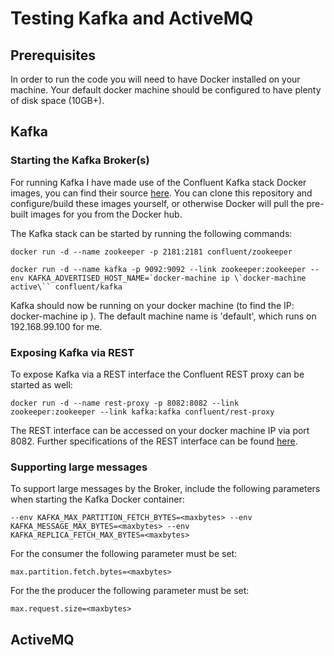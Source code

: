 # Testing Kafka and ActiveMQ

## Prerequisites

In order to run the code you will need to have Docker installed on your machine. Your default docker machine should be configured to have plenty of disk space (10GB+). 

## Kafka

### Starting the Kafka Broker(s)

For running Kafka I have made use of the Confluent Kafka stack Docker images, you can find their source [here](https://github.com/confluentinc/docker-images). You can clone this repository and configure/build these images yourself, or otherwise Docker will pull the pre-built images for you from the Docker hub.

The Kafka stack can be started by running the following commands:

`docker run -d --name zookeeper -p 2181:2181 confluent/zookeeper`

```docker run -d --name kafka -p 9092:9092 --link zookeeper:zookeeper --env KAFKA_ADVERTISED_HOST_NAME=`docker-machine ip \`docker-machine active\`` confluent/kafka```

Kafka should now be running on your docker machine (to find the IP: docker-machine ip <machinename>). The default machine name is 'default', which runs on 192.168.99.100 for me.

### Exposing Kafka via REST

To expose Kafka via a REST interface the Confluent REST proxy can be started as well:

`docker run -d --name rest-proxy -p 8082:8082 --link zookeeper:zookeeper --link kafka:kafka confluent/rest-proxy`

The REST interface can be accessed on your docker machine IP via port 8082. Further specifications of the REST interface can be found [here](https://github.com/confluentinc/kafka-rest).

### Supporting large messages

To support large messages by the Broker, include the following parameters when starting the Kafka Docker container:

`--env KAFKA_MAX_PARTITION_FETCH_BYTES=<maxbytes> --env KAFKA_MESSAGE_MAX_BYTES=<maxbytes> --env KAFKA_REPLICA_FETCH_MAX_BYTES=<maxbytes>`

For the consumer the following parameter must be set:

`max.partition.fetch.bytes=<maxbytes>`

For the the producer the following parameter must be set:

`max.request.size=<maxbytes>`

## ActiveMQ




